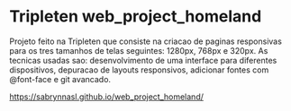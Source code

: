 # Tripleten web_project_homeland
Projeto feito na Tripleten que consiste na criacao de paginas responsivas para os tres tamanhos de telas seguintes: 1280px, 768px e 320px.
As tecnicas usadas sao: desenvolvimento de uma interface para diferentes dispositivos, depuracao de layouts responsivos, adicionar fontes com @font-face e git avancado. 

https://sabrynnasl.github.io/web_project_homeland/